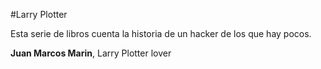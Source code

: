 #Larry Plotter

Esta serie de libros cuenta la historia de un hacker de los que hay pocos.

**Juan Marcos Marin**, Larry Plotter lover

